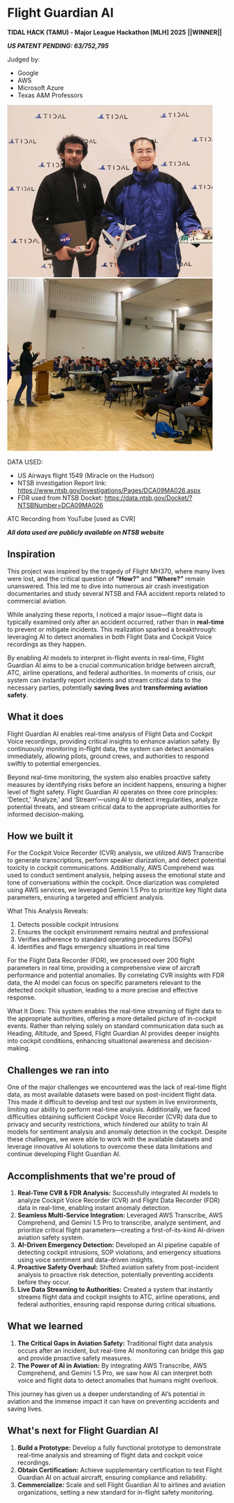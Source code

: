 # Flight Guardian AI
**TIDAL HACK (TAMU) - Major League Hackathon [MLH] 2025** **||WINNER||**

***US PATENT PENDING: 63/752,795***

Judged by: 
- Google
- AWS
- Microsoft Azure
- Texas A&M Professors

![A](Photos/1.png) ![B](Photos/3.png)


DATA USED: 
- US Airways flight 1549 (Miracle on the Hudson)
- NTSB investigation Report link: https://www.ntsb.gov/investigations/Pages/DCA09MA026.aspx
- FDR used from NTSB Docket: https://data.ntsb.gov/Docket/?NTSBNumber=DCA09MA026

ATC Recording from YouTube [used as CVR]

***All data used are publicly available on NTSB website***


## Inspiration
This project was inspired by the tragedy of Flight MH370, where many lives were lost, and the critical question of **"How?"** and **"Where?"** remain unanswered. This led me to dive into numerous air crash investigation documentaries and study several NTSB and FAA accident reports related to commercial aviation.

While analyzing these reports, I noticed a major issue—flight data is typically examined only after an accident occurred, rather than in **real-time** to prevent or mitigate incidents. This realization sparked a breakthrough: leveraging AI to detect anomalies in both Flight Data and Cockpit Voice recordings as they happen.

By enabling AI models to interpret in-flight events in real-time, Flight Guardian AI aims to be a crucial communication bridge between aircraft, ATC, airline operations, and federal authorities. In moments of crisis, our system can instantly report incidents and stream critical data to the necessary parties, potentially **saving lives** and **transforming aviation safety**.

## What it does
Flight Guardian AI enables real-time analysis of Flight Data and Cockpit Voice recordings, providing critical insights to enhance aviation safety. By continuously monitoring in-flight data, the system can detect anomalies immediately, allowing pilots, ground crews, and authorities to respond swiftly to potential emergencies.

Beyond real-time monitoring, the system also enables proactive safety measures by identifying risks before an incident happens, ensuring a higher level of flight safety. Flight Guardian AI operates on three core principles: ‘Detect,’ ‘Analyze,’ and ‘Stream’—using AI to detect irregularities, analyze potential threats, and stream critical data to the appropriate authorities for informed decision-making.

## How we built it
For the Cockpit Voice Recorder (CVR) analysis, we utilized AWS Transcribe to generate transcriptions, perform speaker diarization, and detect potential toxicity in cockpit communications. Additionally, AWS Comprehend was used to conduct sentiment analysis, helping assess the emotional state and tone of conversations within the cockpit. Once diarization was completed using AWS services, we leveraged Gemini 1.5 Pro to prioritize key flight data parameters, ensuring a targeted and efficient analysis.

What This Analysis Reveals:
1. Detects possible cockpit intrusions
2. Ensures the cockpit environment remains neutral and professional
3. Verifies adherence to standard operating procedures (SOPs)
4. Identifies and flags emergency situations in real time

For the Flight Data Recorder (FDR), we processed over 200 flight parameters in real time, providing a comprehensive view of aircraft performance and potential anomalies. By correlating CVR insights with FDR data, the AI model can focus on specific parameters relevant to the detected cockpit situation, leading to a more precise and effective response.

What It Does:
This system enables the real-time streaming of flight data to the appropriate authorities, offering a more detailed picture of in-cockpit events. Rather than relying solely on standard communication data such as Heading, Altitude, and Speed, Flight Guardian AI provides deeper insights into cockpit conditions, enhancing situational awareness and decision-making.

## Challenges we ran into
One of the major challenges we encountered was the lack of real-time flight data, as most available datasets were based on post-incident flight data. This made it difficult to develop and test our system in live environments, limiting our ability to perform real-time analysis. Additionally, we faced difficulties obtaining sufficient Cockpit Voice Recorder (CVR) data due to privacy and security restrictions, which hindered our ability to train AI models for sentiment analysis and anomaly detection in the cockpit. Despite these challenges, we were able to work with the available datasets and leverage innovative AI solutions to overcome these data limitations and continue developing Flight Guardian AI.

## Accomplishments that we're proud of
1. **Real-Time CVR & FDR Analysis:** Successfully integrated AI models to analyze Cockpit Voice Recorder (CVR) and Flight Data Recorder (FDR) data in real-time, enabling instant anomaly detection.
2. **Seamless Multi-Service Integration:** Leveraged AWS Transcribe, AWS Comprehend, and Gemini 1.5 Pro to transcribe, analyze sentiment, and prioritize critical flight parameters—creating a first-of-its-kind AI-driven aviation safety system.
3.  **AI-Driven Emergency Detection:** Developed an AI pipeline capable of detecting cockpit intrusions, SOP violations, and emergency situations using voice sentiment and data-driven insights.
4. **Proactive Safety Overhaul:** Shifted aviation safety from post-incident analysis to proactive risk detection, potentially preventing accidents before they occur.
5. **Live Data Streaming to Authorities:** Created a system that instantly streams flight data and cockpit insights to ATC, airline operations, and federal authorities, ensuring rapid response during critical situations.

## What we learned
1. **The Critical Gaps in Aviation Safety:** Traditional flight data analysis occurs after an incident, but real-time AI monitoring can bridge this gap and provide proactive safety measures.
2. **The Power of AI in Aviation:** By integrating AWS Transcribe, AWS Comprehend, and Gemini 1.5 Pro, we saw how AI can interpret both voice and flight data to detect anomalies that humans might overlook.

This journey has given us a deeper understanding of AI’s potential in aviation and the immense impact it can have on preventing accidents and saving lives.

## What's next for Flight Guardian AI
1. **Build a Prototype:** Develop a fully functional prototype to demonstrate real-time analysis and streaming of flight data and cockpit voice recordings.
2. **Obtain Certification:** Achieve supplementary certification to test Flight Guardian AI on actual aircraft, ensuring compliance and reliability.
3. **Commercialize:** Scale and sell Flight Guardian AI to airlines and aviation organizations, setting a new standard for in-flight safety monitoring.
